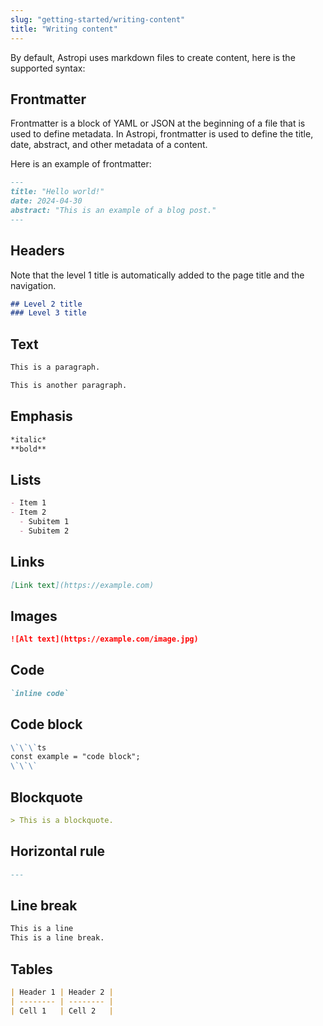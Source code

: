 ```yaml
---
slug: "getting-started/writing-content"
title: "Writing content"
---
```


By default, Astropi uses markdown files to create content, here is the supported syntax:

## Frontmatter

Frontmatter is a block of YAML or JSON at the beginning of a file that is used to define metadata. In Astropi, frontmatter is used to define the title, date, abstract, and other metadata of a content.

Here is an example of frontmatter:

```md
---
title: "Hello world!"
date: 2024-04-30
abstract: "This is an example of a blog post."
---
```

## Headers

Note that the level 1 title is automatically added to the page title and the navigation.

```md
## Level 2 title
### Level 3 title
```

## Text

```md
This is a paragraph.

This is another paragraph.
```

## Emphasis

```md
*italic*
**bold**
```

## Lists

```md
- Item 1
- Item 2
  - Subitem 1
  - Subitem 2
```

## Links

```md
[Link text](https://example.com)
```

## Images

```md
![Alt text](https://example.com/image.jpg)
```

## Code

```md
`inline code`
```

## Code block

```md
\`\`\`ts
const example = "code block";
\`\`\`
```

## Blockquote

```md
> This is a blockquote.
```

## Horizontal rule

```md
---
```

## Line break

```md
This is a line
This is a line break.
```

## Tables

```md
| Header 1 | Header 2 |
| -------- | -------- |
| Cell 1   | Cell 2   |
```

